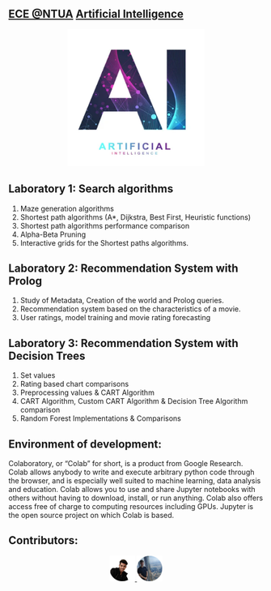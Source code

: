 ## [ECE @NTUA](https://www.ece.ntua.gr/en/undergraduate/info) [Artificial Intelligence](https://www.ece.ntua.gr/en/undergraduate/courses/3287)

<p align="center">
  <img src="etc/ai logo.png" alt="AI's Custom Image" width="270" height="270" />
</p>

## Laboratory 1: Search algorithms
1. Maze generation algorithms
2. Shortest path algorithms (A*, Dijkstra, Best First, Heuristic functions)
3. Shortest path algorithms performance comparison
4. Alpha-Beta Pruning
5. Interactive grids for the Shortest paths algorithms.

## Laboratory 2: Recommendation System with Prolog 
1. Study of Metadata, Creation of the world and Prolog queries. 
2. Recommendation system based on the characteristics of a movie.
3. User ratings, model training and movie rating forecasting

## Laboratory 3: Recommendation System with Decision Trees
1. Set values
2. Rating based chart comparisons
3. Preprocessing values & CART Algorithm
4. CART Algorithm, Custom CART Algorithm & Decision Tree Algorithm comparison
5. Random Forest Implementations & Comparisons

## Environment of development:
Colaboratory, or “Colab” for short, is a product from Google Research. Colab allows anybody to write and execute arbitrary python code through the browser, and is especially well suited to machine learning, data analysis and education. Colab allows you to use and share Jupyter notebooks with others without having to download, install, or run anything. Colab also offers access free of charge to computing resources including GPUs. Jupyter is the open source project on which Colab is based. 

## Contributors:
<p align="center">
    <a href="https://github.com/VikentiosVitalis">
      <img src="/etc/vikentios.png" width="10%">
    </a>  
    <a href="https://github.com/AlexandrosMantzafinis">
      <img src="/etc/alexandros.png" width="10%">
    </a>  
<p>

